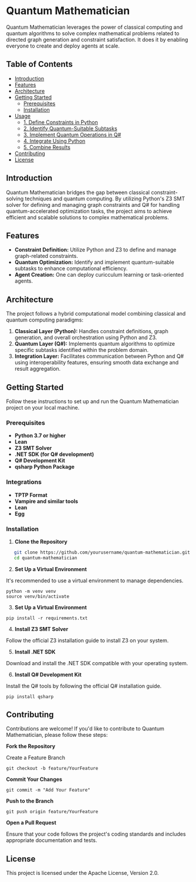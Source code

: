 # Quantum Mathematician

Quantum Mathematician leverages the power of classical computing and quantum algorithms to solve complex mathematical problems related to directed graph generation and constraint satisfaction. It does it by enabling everyone to create and deploy agents at scale.

## Table of Contents

- [Introduction](#introduction)
- [Features](#features)
- [Architecture](#architecture)
- [Getting Started](#getting-started)
  - [Prerequisites](#prerequisites)
  - [Installation](#installation)
- [Usage](#usage)
  - [1. Define Constraints in Python](#1-define-constraints-in-python)
  - [2. Identify Quantum-Suitable Subtasks](#2-identify-quantum-suitable-subtasks)
  - [3. Implement Quantum Operations in Q#](#3-implement-quantum-operations-in-q)
  - [4. Integrate Using Python](#4-integrate-using-python)
  - [5. Combine Results](#5-combine-results)
- [Contributing](#contributing)
- [License](#license)

## Introduction

Quantum Mathematician bridges the gap between classical constraint-solving techniques and quantum computing. By utilizing Python's Z3 SMT solver for defining and managing graph constraints and Q# for handling quantum-accelerated optimization tasks, the project aims to achieve efficient and scalable solutions to complex mathematical problems.

## Features

- **Constraint Definition:** Utilize Python and Z3 to define and manage graph-related constraints.
- **Quantum Optimization:** Identify and implement quantum-suitable subtasks to enhance computational efficiency.
- **Agent Creation:** One can deploy curicculum learning or task-oriented agents. 

## Architecture

The project follows a hybrid computational model combining classical and quantum computing paradigms:

1. **Classical Layer (Python):** Handles constraint definitions, graph generation, and overall orchestration using Python and Z3.
2. **Quantum Layer (Q#):** Implements quantum algorithms to optimize specific subtasks identified within the problem domain.
3. **Integration Layer:** Facilitates communication between Python and Q# using interoperability features, ensuring smooth data exchange and result aggregation.

## Getting Started

Follow these instructions to set up and run the Quantum Mathematician project on your local machine.

### Prerequisites

- **Python 3.7 or higher**
- **Lean**
- **Z3 SMT Solver**
- **.NET SDK (for Q# development)**
- **Q# Development Kit**
- **qsharp Python Package**

### Integrations

- **TPTP Format**
- **Vampire and similar tools**
- **Lean**
- **Egg**


### Installation

1. **Clone the Repository**

```bash
   git clone https://github.com/yourusername/quantum-mathematician.git
   cd quantum-mathematician
```

2. **Set Up a Virtual Environment**

It's recommended to use a virtual environment to manage dependencies.

```
python -m venv venv
source venv/bin/activate 
```

3. **Set Up a Virtual Environment**

```
pip install -r requirements.txt
```

4. **Install Z3 SMT Solver**

Follow the official Z3 installation guide to install Z3 on your system.

5. **Install .NET SDK**

Download and install the .NET SDK compatible with your operating system.

6. **Install Q# Development Kit**

Install the Q# tools by following the official Q# installation guide.

```
pip install qsharp
```

## Contributing
Contributions are welcome! If you'd like to contribute to Quantum Mathematician, please follow these steps:

**Fork the Repository**

Create a Feature Branch
```
git checkout -b feature/YourFeature
```

**Commit Your Changes**

```
git commit -m "Add Your Feature"
```

**Push to the Branch**

```
git push origin feature/YourFeature
```

**Open a Pull Request**

Ensure that your code follows the project's coding standards and includes appropriate documentation and tests.

## License
This project is licensed under the Apache License, Version 2.0.
